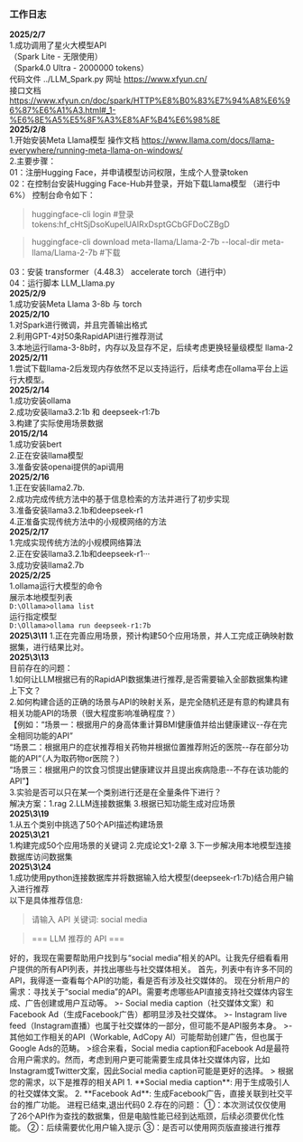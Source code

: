 ### 工作日志
**2025/2/7**  
1.成功调用了星火大模型API  
（Spark Lite - 无限使用）  
（Spark4.0 Ultra -  2000000 tokens）  
代码文件 ../LLM_Spark.py
网址 https://www.xfyun.cn/    
接口文档 https://www.xfyun.cn/doc/spark/HTTP%E8%B0%83%E7%94%A8%E6%96%87%E6%A1%A3.html#_1-%E6%8E%A5%E5%8F%A3%E8%AF%B4%E6%98%8E  
**2025/2/8**  
1.开始安装Meta Llama模型
操作文档 https://www.llama.com/docs/llama-everywhere/running-meta-llama-on-windows/  
2.主要步骤：     
01：注册Hugging Face，并申请模型访问权限，生成个人登录token  
02：在控制台安装Hugging Face-Hub并登录，开始下载Llama模型 （进行中 6%）
控制台命令如下：  
>huggingface-cli login  #登录  
>tokens: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

>huggingface-cli download meta-llama/Llama-2-7b --local-dir meta-llama/Llama-2-7b #下载  

03：安装 transformer（4.48.3）  accelerate  torch（进行中）  
04：运行脚本 LLM_Llama.py  
**2025/2/9**  
1.成功安装Meta Llama 3-8b 与 torch  
**2025/2/10**  
1.对Spark进行微调，并且完善输出格式  
2.利用GPT-4对50条RapidAPI进行推荐测试  
3.本地运行llama-3-8b时，内存以及显存不足，后续考虑更换轻量级模型 llama-2    
**2025/2/11**  
1.尝试下载llama-2后发现内存依然不足以支持运行，后续考虑在ollama平台上运行大模型。  
**2025/2/14**  
1.成功安装ollama  
2.成功安装llama3.2:1b 和 deepseek-r1:7b  
3.构建了实际使用场景数据    
**2015/2/14**  
1.成功安装bert  
2.正在安装llama模型  
3.准备安装openai提供的api调用  
**2025/2/16**  
1.正在安装llama2.7b.  
2.成功完成传统方法中的基于信息检索的方法并进行了初步实现  
3.准备安装llama3.2.1b和deepseek-r1  
4.正准备实现传统方法中的小规模网络的方法  
**2025/2/17**  
1.完成实现传统方法的小规模网络算法  
2.正在安装llama3.2.1b和deepseek-r1···  
3.成功安装llama2.7b  
**2025/2/25**  
1.ollama运行大模型的命令  
展示本地模型列表  
`D:\Ollama>ollama list`  
运行指定模型  
`D:\Ollama>ollama run deepseek-r1:7b`  
**2025\3\11** 
1.正在完善应用场景，预计构建50个应用场景，并人工完成正确映射数据集，进行结果比对。  
**2025\3\13**  
目前存在的问题：  
1.如何让LLM根据已有的RapidAPI数据集进行推荐,是否需要输入全部数据集构建上下文？  
2.如何构建合适的正确的场景与API的映射关系，是完全随机还是有意的构建具有相关功能API的场景（很大程度影响准确程度？）  
【例如：“场景一：根据用户的身高体重计算BMI健康值并给出健康建议--存在完全相同功能的API”  
        “场景二：根据用户的症状推荐相关药物并根据位置推荐附近的医院--存在部分功能的API“（人为取药物or医院？）  
        “场景三：根据用户的饮食习惯提出健康建议并且提出疾病隐患--不存在该功能的API”】  
3.实验是否可以只在某一个类别进行还是在全量条件下进行？  
解决方案：1.rag  2.LLM连接数据集  3.根据已知功能生成对应场景  
**2025\3\19**  
1.从五个类别中挑选了50个API描述构建场景  
**2025\3\21**  
1.构建完成50个应用场景的关键词
2.完成论文1-2章
3.下一步解决用本地模型连接数据库访问数据集  
**2025\3\24**  
1.成功使用python连接数据库并将数据输入给大模型(deepseek-r1:7b)结合用户输入进行推荐  
以下是具体推荐信息:
>请输入 API 关键词: social media

>=== LLM 推荐的 API ===
<think>
好的，我现在需要帮助用户找到与“social media”相关的API。让我先仔细看看用户提供的所有API列表，并找出哪些与社交媒体相关。
首先，列表中有许多不同的API，我得逐一查看每个API的功能，看是否有涉及社交媒体的。
现在分析用户的需求：寻找关于“social media”的API。需要考虑哪些API直接支持社交媒体内容生成、广告创建或用户互动等。
>- Social media caption（社交媒体文案）和Facebook Ad（生成Facebook广告）都明显涉及社交媒体。
>- Instagram live feed（Instagram直播）也属于社交媒体的一部分，但可能不是API服务本身。
>- 其他如工作相关的API（Workable, AdCopy AI）可能帮助创建广告，但也属于Google Ads的范畴。
>综合来看，Social media caption和Facebook Ad是最符合用户需求的。然而，考虑到用户更可能需要生成具体社交媒体内容，比如Instagram或Twitter文案，因此Social media caption可能是更好的选择。
></think>
根据您的需求，以下是推荐的相关API
1. **Social media caption**: 用于生成吸引人的社交媒体文案。
2. **Facebook Ad**: 生成Facebook广告，直接关联到社交平台的推广功能。
进程已结束,退出代码0   
2.存在的问题：  
①：本次测试仅仅使用了26个API作为查找的数据集，但是电脑性能已经到达瓶颈，后续必须要优化性能。  
②：后续需要优化用户输入提示  
③：是否可以使用网页版直接进行推荐  